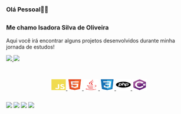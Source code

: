 ### Olá Pessoal🧸🤎
##
### Me chamo Isadora Silva de Oliveira 
Aqui você irá encontrar alguns projetos desenvolvidos durante minha jornada de estudos!

<div>
  <a href="https://github.com/IsinhaSilva">
  <img heigth="180em" src="https://github-readme-stats.vercel.app/api?username=IsinhaSilva&show_icons=true&theme=radical&include_all_commits=true&count_private=true"/>
  <img heigth="180em" src="https://github-readme-stats.vercel.app/api/top-langs/?username=IsinhaSilva&layout=compact&langs_count=16&theme=radical"/>
</div>

##


<div align="center" style="display: inline_block"><br>

  <img align="" alt="Isa-Js" height="30" width="40" src="https://raw.githubusercontent.com/devicons/devicon/master/icons/javascript/javascript-plain.svg">
  
  <img align="" alt="Isa-HTML" height="30" width="40" src="https://raw.githubusercontent.com/devicons/devicon/master/icons/html5/html5-original.svg">
  
  <img align="" alt="Isa-Ja" height="30" width="40" src="https://raw.githubusercontent.com/devicons/devicon/master/icons/java/java-plain.svg">
  
  <img align="" alt="Isa-CSS" height="30" width="40" src="https://raw.githubusercontent.com/devicons/devicon/master/icons/css3/css3-original.svg">
  
   <img align="" alt="Isa-php" height="30" width="40" src="https://raw.githubusercontent.com/devicons/devicon/master/icons/php/php-plain.svg">
         
<img align="" alt="Isa-Csharp" height="30" width="40" src="https://raw.githubusercontent.com/devicons/devicon/master/icons/csharp/csharp-original.svg">

</div>

##

<div> 

  <a href="https://instagram.com/ok.isax" target="_blank"><img src="https://img.shields.io/badge/-Instagram-%23E4405F?style=for-the-badge&logo=instagram&logoColor=white" target="_blank"></a>
 <a href="https://discord.com/channels/@me" target="_blank"><img src="https://img.shields.io/badge/Discord-7289DA?style=for-the-badge&logo=discord&logoColor=white" target="_blank"></a> 
  <a href = "isasilva123pptc@gmail.com"><img src="https://img.shields.io/badge/-Gmail-%23333?style=for-the-badge&logo=gmail&logoColor=white" target="_blank"></a>
  <a href="https://www.linkedin.com/in/isinha-bha-921922259/](https://www.linkedin.com/in/isadora-oliveira-921922259/" target="_blank"><img src="https://img.shields.io/badge/-LinkedIn-%230077B5?style=for-the-badge&logo=linkedin&logoColor=white" target="_blank"></a> 
  
</div>

